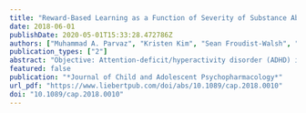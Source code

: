 ```yaml
---
title: "Reward-Based Learning as a Function of Severity of Substance Abuse Risk in Drug-Naïve Youth with ADHD"
date: 2018-06-01
publishDate: 2020-05-01T15:33:28.472786Z
authors: ["Muhammad A. Parvaz", "Kristen Kim", "Sean Froudist-Walsh", "Jeffrey H. Newcorn", "Iliyan Ivanov"]
publication_types: ["2"]
abstract: "Objective: Attention-deficit/hyperactivity disorder (ADHD) is associated with elevated risk for later development of substance use disorders (SUD), specifically because youth with ADHD, similar to individuals with SUD, exhibit deficits in learning abilities and reward processing. Another known risk factor for SUD is familial history of substance dependence. Youth with familial SUD history show reward processing deficits, higher prevalence of externalizing disorders, and higher impulsivity scores. Thus, the main objective of this proof-of-concept study is to investigate whether risk loading (ADHD and parental substance use) for developing SUD in drug-naïve youth impacts reward-related learning.Methods: Forty-one drug-naïve youth, stratified into three groups: Healthy Controls (HC, n = 13; neither ADHD nor parental SUD), Low Risk (LR, n = 13; ADHD only), and High Risk (HR, n = 15; ADHD and parental SUD), performed a novel Anticipation, Conflict, and Reward (ACR) task. In addition to conventional reaction time (RT) and accuracy analyses, we analyzed computational variables including learning rates and assessed the influence of learned predictions of reward probability and stimulus congruency on RT.Results: The multivariate ANOVA on learning rate, congruence, and prediction revealed a significant main Group effect across these variables [F(3, 37) = 3.79, p = 0.018]. There were significant linear effects for learning rate (Contrast Estimate = 0.181, p = 0.038) and the influence of stimulus congruency on RTs (Contrast Estimate = 1.16, p = 0.017). Post hoc comparisons revealed that HR youth showed the most significant deficits in accuracy and learning rates, while stimulus congruency had a lower impact on RTs in this group. LR youth showed scores between those of the HC and HR youth.Conclusion: These preliminary results suggest that deficits in learning and in adjusting to task difficulty are a function of increasing risk loading for SUD in drug-naïve youth. These results also highlight the importance of developing and applying computational models to study intricate details in behavior that typical analytic methodology may not be sensitive to."
featured: false
publication: "*Journal of Child and Adolescent Psychopharmacology*"
url_pdf: "https://www.liebertpub.com/doi/abs/10.1089/cap.2018.0010"
doi: "10.1089/cap.2018.0010"
---
```


